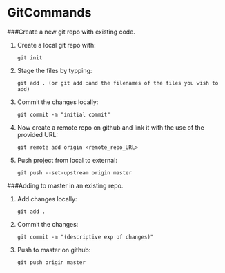# GitCommands

###Create a new git repo with existing code. 

1. Create a local git repo with:
   ```
   git init
   ```
   
2. Stage the files by typping:
   ```
   git add . (or git add :and the filenames of the files you wish to add)
   ```
   
3. Commit the changes locally:
   ```
   git commit -m "initial commit"
   ```
   
4. Now create a remote repo on github and link it with the use of the provided URL:
   ```
   git remote add origin <remote_repo_URL>
   ```
   
5. Push project from local to external:
   ```
   git push --set-upstream origin master
   ```

###Adding to master in an existing repo.
1. Add changes locally:
   ```
   git add .
   ```
2. Commit the changes:
   ```
   git commit -m "(descriptive exp of changes)"
   ```
3. Push to master on github:
   ```
   git push origin master
   ```
